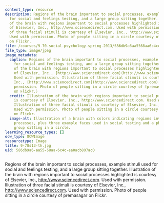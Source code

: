 ```yaml
---
content_type: resource
description: Regions of the brain important to social processes, example stimuli used
  for social and feelings testing, and a large group sitting together. Illustration
  of the brain with regions important to social processes highlighted is courtesy
  of Elsevier, Inc., http://www.sciencedirect.com. Used with permission. Illustration
  of three facial stimuli is courtesy of Elsevier, Inc., http://www.sciencedirect.com.
  Used with permission. Photo of people sitting in a circle courtesy of premasagar
  on Flickr.
file: /courses/9-70-social-psychology-spring-2013/586db9a6aa5568aa6c4cea0acb807ac0_9-70s13-th.jpg
file_type: image/jpeg
image_metadata:
  caption: Regions of the brain important to social processes, example stimuli used
    for social and feelings testing, and a large group sitting together. (Illustration
    of the brain with regions important to social processes highlighted is courtesy
    of Elsevier, Inc., [http://www.sciencedirect.com](http://www.sciencedirect.com).
    Used with permission. Illustration of three facial stimuli is courtesy of Elsevier,
    Inc., [http://www.sciencedirect.com](http://www.sciencedirect.com). Used with
    permission. Photo of people sitting in a circle courtesy of [premasagar](http://www.flickr.com/photos/dharmasphere/232739280/in/photostream/)
    on Flickr.)
  credit: Illustration of the brain with regions important to social processes highlighted
    is courtesy of Elsevier, Inc., http://www.sciencedirect.com. Used with permission.
    Illustration of three facial stimuli is courtesy of Elsevier, Inc., http://www.sciencedirect.com.
    Used with permission. Photo of people sitting in a circle courtesy of premasagar
    on Flickr.
  image-alt: Illustration of a brain with colors indicating regions involved in social
    processes, plus three example faces used in social testing and a photo of a large
    group sitting in a circle.
learning_resource_types: []
ocw_type: OCWImage
resourcetype: Image
title: 9-70s13-th.jpg
uid: 586db9a6-aa55-68aa-6c4c-ea0acb807ac0
---
```

Regions of the brain important to social processes, example stimuli used for social and feelings testing, and a large group sitting together. Illustration of the brain with regions important to social processes highlighted is courtesy of Elsevier, Inc., http://www.sciencedirect.com. Used with permission. Illustration of three facial stimuli is courtesy of Elsevier, Inc., http://www.sciencedirect.com. Used with permission. Photo of people sitting in a circle courtesy of premasagar on Flickr.

